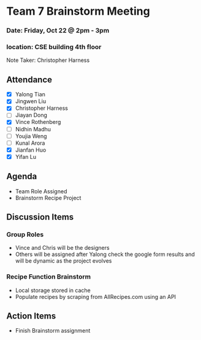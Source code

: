 # Team 7 Brainstorm Meeting

### Date: Friday, Oct 22 @ 2pm - 3pm

### location: CSE building 4th floor

Note Taker: Christopher Harness

## Attendance

- [x] Yalong Tian
- [x] Jingwen Liu
- [x] Christopher Harness 
- [ ] Jiayan Dong 
- [x] Vince Rothenberg 
- [ ] Nidhin Madhu 
- [ ] Youjia Weng 
- [ ] Kunal Arora
- [x] Jianfan Huo
- [x] Yifan Lu 

## Agenda

* Team Role Assigned
* Brainstorm Recipe Project

## Discussion Items

### Group Roles
* Vince and Chris will be the designers
* Others will be assigned after Yalong check the google form results and will be dynamic as the project evolves

### Recipe Function Brainstorm

* Local storage stored in cache
* Populate recipes by scraping from AllRecipes.com using an API

## Action Items

* Finish Brainstorm assignment

